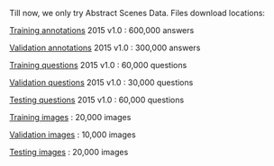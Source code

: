 Till now, we only try  Abstract Scenes Data.
Files download locations:

[Training annotations](https://s3.amazonaws.com/cvmlp/vqa/abstract_v002/vqa/Annotations_Train_abstract_v002.zip) 2015 v1.0 : 600,000 answers


[Validation annotations](https://s3.amazonaws.com/cvmlp/vqa/abstract_v002/vqa/Annotations_Val_abstract_v002.zip) 2015 v1.0 : 300,000 answers


[Training questions](https://s3.amazonaws.com/cvmlp/vqa/abstract_v002/vqa/Questions_Train_abstract_v002.zip) 2015 v1.0 : 60,000 questions


[Validation questions](https://s3.amazonaws.com/cvmlp/vqa/abstract_v002/vqa/Questions_Val_abstract_v002.zip) 2015 v1.0 :  30,000 questions


[Testing questions](https://s3.amazonaws.com/cvmlp/vqa/abstract_v002/vqa/Questions_Test_abstract_v002.zip) 2015 v1.0 :  60,000 questions


[Training images](https://s3.amazonaws.com/cvmlp/vqa/abstract_v002/scene_img/scene_img_abstract_v002_train2015.zip) :  20,000 images


[Validation images](https://s3.amazonaws.com/cvmlp/vqa/abstract_v002/scene_img/scene_img_abstract_v002_val2015.zip) :  10,000 images


[Testing images](https://s3.amazonaws.com/cvmlp/vqa/abstract_v002/scene_img/scene_img_abstract_v002_test2015.zip) :  20,000 images
